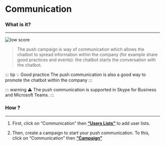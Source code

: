 # Communication

### What is it?
---
<div class="image_center">
  <img :src="$withBase('/assets/img/en/communication/communication1.png')" alt="low score">
</div>



>The push campaign is way of communication which allows the chatbot to spread information within the company (for example share good practices and events):
the chatbot starts the conversation with the chatbot.  
  

::: tip 💡 Good practice
The push communication is also a good way to promote the chatbot within the company
:::

::: warning ⚠️
The push communication is supported in Skype for Business and Microsoft Teams.
:::

### How ?
---

1) First, click on “Communication” then [**“Users Lists”**](/en/articles/communication/user_lists.html) to add user lists.

2) Then, create a campaign to start your push communication. To this, click
on “Communication” then [**“Campaign”**](/en/articles/communication/campaign.html)



